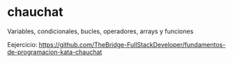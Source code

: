 # chauchat
Variables, condicionales, bucles, operadores, arrays y funciones

Eejercicio: https://github.com/TheBridge-FullStackDeveloper/fundamentos-de-programacion-kata-chauchat